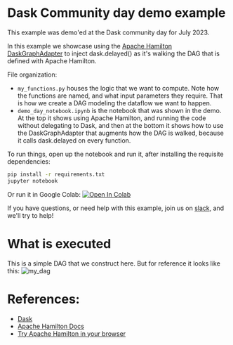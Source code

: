 # Dask Community day demo example

This example was demo'ed at the Dask community day for July 2023.

In this example we showcase using the [Apache Hamilton DaskGraphAdapter](https://hamilton.dagworks.io/en/latest/reference/graph-adapters/DaskGraphAdapter/#h-dask-daskgraphadapter)
to inject dask.delayed() as it's walking the DAG that is defined with Apache Hamilton.

File organization:

* `my_functions.py` houses the logic that we want to compute. Note how the functions are named, and what input
parameters they require. That is how we create a DAG modeling the dataflow we want to happen.
* `demo_day_notebook.ipynb` is the notebook that was shown in the demo. At the top it shows using Apache Hamilton, and running
the code without delegating to Dask, and then at the bottom it shows how to use the DaskGraphAdapter that augments
how the DAG is walked, because it calls dask.delayed on every function.

To run things, open up the notebook and run it, after installing the requisite dependencies:
```bash
pip install -r requirements.txt
jupyter notebook
```

Or run it in Google Colab:
[![Open In Colab](https://colab.research.google.com/assets/colab-badge.svg)
](https://colab.research.google.com/github/dagworks-inc/hamilton/blob/main/examples/dask/community_demo/demo_day_notebook.ipynb)



If you have questions, or need help with this example,
join us on [slack](https://join.slack.com/t/hamilton-opensource/shared_invite/zt-2niepkra8-DGKGf_tTYhXuJWBTXtIs4g), and we'll try to help!

# What is executed
This is a simple DAG that we construct here. But for reference it looks like this:
![my_dag](my_dag.dot.png)

# References:
* [Dask](https://dask.org/)
* [Apache Hamilton Docs](https://hamilton.dagworks.io/en/latest/)
* [Try Apache Hamilton in your browser](https://www.tryhamilton.dev/)
